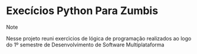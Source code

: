 # **Execícios Python Para Zumbis**

> [!Note]
> Nesse projeto reuni exercìcios de lógica de programação realizados ao logo do 1º semestre de Desenvolvimento de Software Multiplataforma
